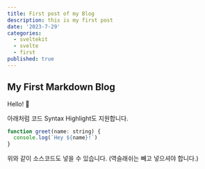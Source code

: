 ```yaml
---
title: First post of my Blog
description: this is my first post
date: '2023-7-29'
categories:
  - sveltekit
  - svelte
  - first
published: true
---
```


## My First Markdown Blog

Hello! 👋

아래처럼 코드 Syntax Highlight도 지원합니다.

```js
function greet(name: string) {
  console.log(`Hey ${name}!`)
}
```

위와 같이 소스코드도 넣을 수 있습니다.
(역슬래쉬는 빼고 넣으셔야 합니다.)
